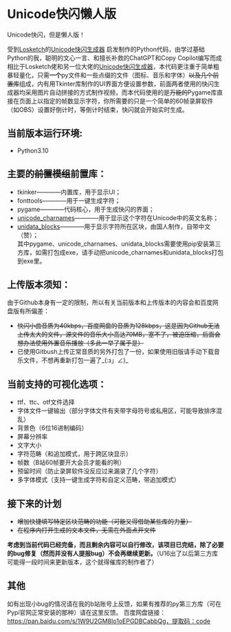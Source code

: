 # Unicode快闪懒人版
Unicode快闪，但是懒人版！<br/>

受到[Losketch](https://github.com/Losketch/Unicode-Flash-Mob)的[Unicode快闪生成器](https://github.com/Losketch/Unicode-Flash-Mob) 启发制作的Python代码，由学过基础Python的我，聪明的文心一言、和擅长补救的ChatGPT和Copy Copilot编写而成<br/>
相比于Losketch佬和另一位大佬的[Unicode快闪生成器](https://gitee.com/golllllll/unicode-flash-generator)，本代码更注重于简单粗暴轻量化，只需**一个**py文件和一些点缀的文件（图标、音乐和字体）<del>以及几个前置库</del>组成，内有用Tkinter库制作的UI界面方便设置参数，前面两者使用的快闪生成器均采用图片自动拼接的方式制作视频，而本代码使用的是<del>万能的</del>Pygame库直接在页面上以指定的帧数显示字符，你所需要的只是一个简单的60帧录屏软件（如OBS）设置好倒计时，等倒计时结束，快闪就会开始实时生成。
<br/>

## 当前版本运行环境:
- Python3.10<br/>
## 主要的<del>前置模组</del>前置库：
- tkinker————内置库，用于显示UI；
- fonttools————用于一键生成字符；
- pygame————代码核心，用于生成快闪的界面；
- [unicode_charnames](https://github.com/mlodewijck/unicode_charnames)————用于显示这个字符在Unicode中的英文名称；
- [unidata_blocks](https://github.com/TakWolf/unidata-blocks)————用于显示字符所在区块，由国人制作，自带中文（赞）；<br/>
其中pygame、unicode_charnames、unidata_blocks需要使用pip安装第三方库，如需打包成exe，请手动把unicode_charnames和unidata_blocks打包到exe里。
## 上传版本须知：
由于Github本身有一定的限制，所以有关当前版本和上传版本的内容会和百度网盘版有所偏差：
- <del>快闪小曲音质为40kbps，百度网盘的音质为128kbps，这是因为Github无法上传太大的文件，源文件的音乐大小高达70MB，塞不了，被迫压缩，后面会想办法使用外置音乐播放（多此一举了属于是）</del>
- 已使用Gitbush上传正常音质的另外打包了一份，如果使用旧版请手动下载音乐文件，不想再重新打包一遍了_(:з」∠)_
## 当前支持的可视化选项：
- ttf、ttc、otf文件选择
- 字体文件一键输出（部分字体文件有夹带字母符号或私用区，可能导致排序混乱）
- 背景色（6位16进制编码）
- 屏幕分辨率
- 文字大小
- 字符范畴（和追加模式，用于跨区块显示）
- 帧数（B站60帧要开大会员才能看的咧）
- 预留时间（防止录屏软件没反应过来漏录了几个字符）
- 多字体模式（支持一键生成字符和自定义范畴，带追加模式）
## 接下来的计划
- <del>增加快捷填写特定区块范畴的功能（可能又得借助某些库的力量）</del>
- <del>在程序内打开生成的文本文件，无需在外面点开文件</del>

**考虑到当前代码已经完备，而且剩余内容可以自行修改，该项目已完结，除了必要的bug修复（然而并没有人提报bug）不会再继续更新。**（U16出了以后第三方库可能得一段时间来更新版本，这个就得催库的制作者了）
## 其他
如有出现小bug的情况请在我的b站账号上反馈，如果有推荐的py第三方库（可在Pypi官网正常安装的那种）请在这里反馈。
百度网盘链接：https://pan.baidu.com/s/1W9U2GM8Io1oEPGDBCabbQg，提取码：code
